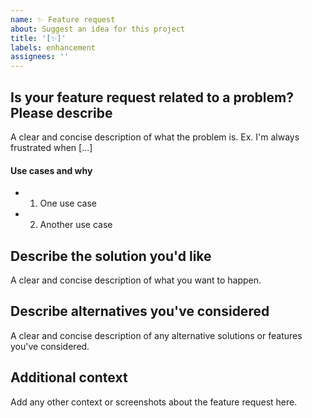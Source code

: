 ```yaml
---
name: ✨ Feature request
about: Suggest an idea for this project
title: '[✨]'
labels: enhancement
assignees: ''
---
```


## Is your feature request related to a problem? Please describe

A clear and concise description of what the problem is. Ex. I'm always frustrated when [...]

#### Use cases and why

- 1. One use case
- 2. Another use case

## Describe the solution you'd like

A clear and concise description of what you want to happen.

## Describe alternatives you've considered

A clear and concise description of any alternative solutions or features you've considered.

## Additional context

Add any other context or screenshots about the feature request here.
